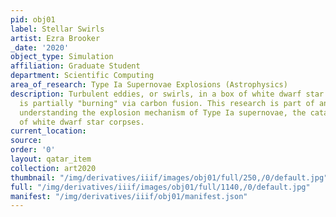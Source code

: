 ```yaml
---
pid: obj01
label: Stellar Swirls
artist: Ezra Brooker
_date: '2020'
object_type: Simulation
affiliation: Graduate Student
department: Scientific Computing
area_of_research: Type Ia Supernovae Explosions (Astrophysics)
description: Turbulent eddies, or swirls, in a box of white dwarf star plasma that
  is partially "burning" via carbon fusion. This research is part of an effort in
  understanding the explosion mechanism of Type Ia supernovae, the cataclysmic deaths
  of white dwarf star corpses.
current_location: 
source: 
order: '0'
layout: qatar_item
collection: art2020
thumbnail: "/img/derivatives/iiif/images/obj01/full/250,/0/default.jpg"
full: "/img/derivatives/iiif/images/obj01/full/1140,/0/default.jpg"
manifest: "/img/derivatives/iiif/obj01/manifest.json"
---
```

